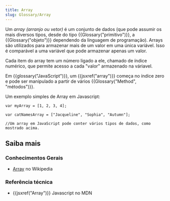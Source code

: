 ```yaml
---
title: Array
slug: Glossary/Array
---
```


Um _array (arranjo ou vetor)_ é um conjunto de dados (que pode assumir os mais diversos tipos, desde do tipo {{Glossary("primitivo")}}, a {{Glossary("objeto")}} dependendo da linguagem de programação). Arrays são utilizados para armazenar mais de um valor em uma única variável. Isso é comparável a uma variável que pode armazenar apenas um valor.

Cada item do array tem um número ligado a ele, chamado de índice numérico, que permite acesso a cada "valor" armazenado na váriavel.

Em {{glossary("JavaScript")}}, um {{jsxref("array")}} começa no índice zero e pode ser manipulado a partir de vários {{Glossary("Method", "métodos")}}.

Um exemplo simples de Array em Javascript:

```
var myArray = [1, 2, 3, 4];

var catNamesArray = ["Jacqueline", "Sophia", "Autumn"];

//Um array em JavaScript pode conter vários tipos de dados, como mostrado acima.
```

## Saiba mais

### Conhecimentos Gerais

- [Array](<https://pt.wikipedia.org/wiki/Arranjo_(computação)>) no Wikipedia

### Referência técnica

- {{jsxref("Array")}} Javascript no MDN

